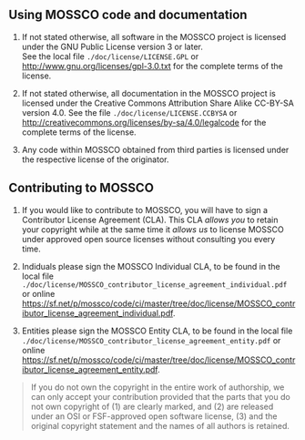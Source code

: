 ## Using MOSSCO code and documentation

1. If not stated otherwise, all software in the MOSSCO project is licensed under the GNU Public License version 3 or later.  
   See the local file `./doc/license/LICENSE.GPL` or <http://www.gnu.org/licenses/gpl-3.0.txt> for the complete terms of the license.

2. If not stated otherwise, all documentation in the MOSSCO project is licensed under the Creative Commons Attribution Share Alike CC-BY-SA version 4.0. 
   See the file `./doc/license/LICENSE.CCBYSA` or <http://creativecommons.org/licenses/by-sa/4.0/legalcode> for the complete terms of the license.

3. Any code within MOSSCO obtained from third parties is licensed under the respective license of the originator.

## Contributing to MOSSCO 

1. If you would like to contribute to MOSSCO, you will have to sign a Contributor License Agreement (CLA).  This CLA *allows you* to retain your copyright while at the same time it *allows us* to license MOSSCO under approved open source licenses without consulting you every time.

2. Indiduals please sign the MOSSCO Individual CLA, to be found in the local file `./doc/license/MOSSCO_contributor_license_agreement_individual.pdf` or online <https://sf.net/p/mossco/code/ci/master/tree/doc/license/MOSSCO_contributor_license_agreement_individual.pdf>.

3. Entities please sign the MOSSCO Entity CLA, to be found in the local file `./doc/license/MOSSCO_contributor_license_agreement_entity.pdf` or online <https://sf.net/p/mossco/code/ci/master/tree/doc/license/MOSSCO_contributor_license_agreement_entity.pdf>.

> If you do not own the copyright in the entire work of authorship, we can only accept your contribution provided that the parts that you do not own copyright of (1) are clearly marked, and (2) are released under an OSI or FSF-approved open software license, (3) and the original copyright statement and the names of all authors is retained.


